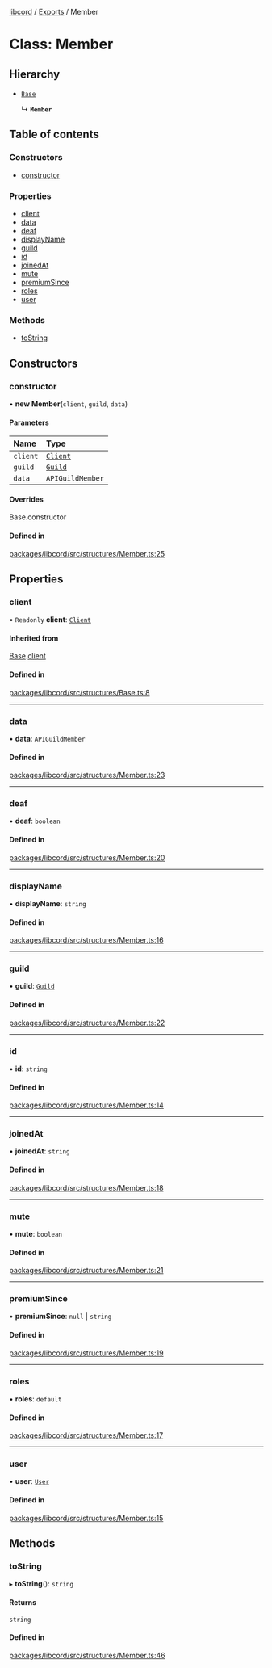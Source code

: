 [libcord](../README.md) / [Exports](../modules.md) / Member

# Class: Member

## Hierarchy

- [`Base`](Base.md)

  ↳ **`Member`**

## Table of contents

### Constructors

- [constructor](Member.md#constructor)

### Properties

- [client](Member.md#client)
- [data](Member.md#data)
- [deaf](Member.md#deaf)
- [displayName](Member.md#displayname)
- [guild](Member.md#guild)
- [id](Member.md#id)
- [joinedAt](Member.md#joinedat)
- [mute](Member.md#mute)
- [premiumSince](Member.md#premiumsince)
- [roles](Member.md#roles)
- [user](Member.md#user)

### Methods

- [toString](Member.md#tostring)

## Constructors

### constructor

• **new Member**(`client`, `guild`, `data`)

#### Parameters

| Name | Type |
| :------ | :------ |
| `client` | [`Client`](Client.md) |
| `guild` | [`Guild`](Guild.md) |
| `data` | `APIGuildMember` |

#### Overrides

Base.constructor

#### Defined in

[packages/libcord/src/structures/Member.ts:25](https://github.com/Libcord/libcord/blob/f9964b8/packages/libcord/src/structures/Member.ts#L25)

## Properties

### client

• `Readonly` **client**: [`Client`](Client.md)

#### Inherited from

[Base](Base.md).[client](Base.md#client)

#### Defined in

[packages/libcord/src/structures/Base.ts:8](https://github.com/Libcord/libcord/blob/f9964b8/packages/libcord/src/structures/Base.ts#L8)

___

### data

• **data**: `APIGuildMember`

#### Defined in

[packages/libcord/src/structures/Member.ts:23](https://github.com/Libcord/libcord/blob/f9964b8/packages/libcord/src/structures/Member.ts#L23)

___

### deaf

• **deaf**: `boolean`

#### Defined in

[packages/libcord/src/structures/Member.ts:20](https://github.com/Libcord/libcord/blob/f9964b8/packages/libcord/src/structures/Member.ts#L20)

___

### displayName

• **displayName**: `string`

#### Defined in

[packages/libcord/src/structures/Member.ts:16](https://github.com/Libcord/libcord/blob/f9964b8/packages/libcord/src/structures/Member.ts#L16)

___

### guild

• **guild**: [`Guild`](Guild.md)

#### Defined in

[packages/libcord/src/structures/Member.ts:22](https://github.com/Libcord/libcord/blob/f9964b8/packages/libcord/src/structures/Member.ts#L22)

___

### id

• **id**: `string`

#### Defined in

[packages/libcord/src/structures/Member.ts:14](https://github.com/Libcord/libcord/blob/f9964b8/packages/libcord/src/structures/Member.ts#L14)

___

### joinedAt

• **joinedAt**: `string`

#### Defined in

[packages/libcord/src/structures/Member.ts:18](https://github.com/Libcord/libcord/blob/f9964b8/packages/libcord/src/structures/Member.ts#L18)

___

### mute

• **mute**: `boolean`

#### Defined in

[packages/libcord/src/structures/Member.ts:21](https://github.com/Libcord/libcord/blob/f9964b8/packages/libcord/src/structures/Member.ts#L21)

___

### premiumSince

• **premiumSince**: ``null`` \| `string`

#### Defined in

[packages/libcord/src/structures/Member.ts:19](https://github.com/Libcord/libcord/blob/f9964b8/packages/libcord/src/structures/Member.ts#L19)

___

### roles

• **roles**: `default`

#### Defined in

[packages/libcord/src/structures/Member.ts:17](https://github.com/Libcord/libcord/blob/f9964b8/packages/libcord/src/structures/Member.ts#L17)

___

### user

• **user**: [`User`](User.md)

#### Defined in

[packages/libcord/src/structures/Member.ts:15](https://github.com/Libcord/libcord/blob/f9964b8/packages/libcord/src/structures/Member.ts#L15)

## Methods

### toString

▸ **toString**(): `string`

#### Returns

`string`

#### Defined in

[packages/libcord/src/structures/Member.ts:46](https://github.com/Libcord/libcord/blob/f9964b8/packages/libcord/src/structures/Member.ts#L46)
